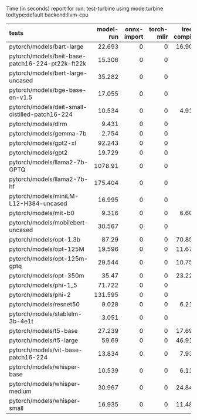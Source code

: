 Time (in seconds) report for run: test-turbine using mode:turbine todtype:default backend:llvm-cpu

| tests                                            |   model-run |   onnx-import |   torch-mlir |   iree-compile |   inference |
|:-------------------------------------------------|------------:|--------------:|-------------:|---------------:|------------:|
| pytorch/models/bart-large                        |      22.693 |             0 |            0 |         16.901 |      19.268 |
| pytorch/models/beit-base-patch16-224-pt22k-ft22k |      15.306 |             0 |            0 |          0     |       0     |
| pytorch/models/bert-large-uncased                |      35.282 |             0 |            0 |          0     |       0     |
| pytorch/models/bge-base-en-v1.5                  |      17.055 |             0 |            0 |          0     |       0     |
| pytorch/models/deit-small-distilled-patch16-224  |      10.534 |             0 |            0 |          4.915 |       0.266 |
| pytorch/models/dlrm                              |       9.431 |             0 |            0 |          0     |       0     |
| pytorch/models/gemma-7b                          |       2.754 |             0 |            0 |          0     |       0     |
| pytorch/models/gpt2-xl                           |      92.243 |             0 |            0 |          0     |       0     |
| pytorch/models/gpt2                              |      19.729 |             0 |            0 |          0     |       0     |
| pytorch/models/llama2-7b-GPTQ                    |    1078.91  |             0 |            0 |          0     |       0     |
| pytorch/models/llama2-7b-hf                      |     175.404 |             0 |            0 |          0     |       0     |
| pytorch/models/miniLM-L12-H384-uncased           |      16.995 |             0 |            0 |          0     |       0     |
| pytorch/models/mit-b0                            |       9.316 |             0 |            0 |          6.607 |       0.4   |
| pytorch/models/mobilebert-uncased                |      30.567 |             0 |            0 |          0     |       0     |
| pytorch/models/opt-1.3b                          |      87.29  |             0 |            0 |         70.859 |      21.729 |
| pytorch/models/opt-125M                          |      19.596 |             0 |            0 |         11.674 |      11.871 |
| pytorch/models/opt-125m-gptq                     |      29.544 |             0 |            0 |         10.758 |      17.738 |
| pytorch/models/opt-350m                          |      35.47  |             0 |            0 |         23.221 |      12.715 |
| pytorch/models/phi-1_5                           |      71.722 |             0 |            0 |          0     |       0     |
| pytorch/models/phi-2                             |     131.595 |             0 |            0 |          0     |       0     |
| pytorch/models/resnet50                          |       9.028 |             0 |            0 |          6.211 |       0.405 |
| pytorch/models/stablelm-3b-4e1t                  |       3.051 |             0 |            0 |          0     |       0     |
| pytorch/models/t5-base                           |      27.239 |             0 |            0 |         17.696 |      13.132 |
| pytorch/models/t5-large                          |      59.69  |             0 |            0 |         46.914 |      20.621 |
| pytorch/models/vit-base-patch16-224              |      13.834 |             0 |            0 |          7.939 |       0.665 |
| pytorch/models/whisper-base                      |      10.539 |             0 |            0 |          6.116 |      12.894 |
| pytorch/models/whisper-medium                    |      30.967 |             0 |            0 |         24.848 |      20.634 |
| pytorch/models/whisper-small                     |      16.935 |             0 |            0 |         11.488 |      20.848 |
